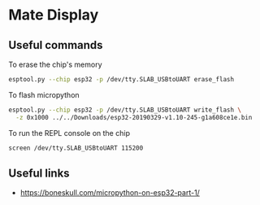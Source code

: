 # Mate Display

## Useful commands

To erase the chip's memory

```bash
esptool.py --chip esp32 -p /dev/tty.SLAB_USBtoUART erase_flash
```

To flash micropython

```bash
esptool.py --chip esp32 -p /dev/tty.SLAB_USBtoUART write_flash \
  -z 0x1000 ../../Downloads/esp32-20190329-v1.10-245-g1a608ce1e.bin
```

To run the REPL console on the chip

```bash
screen /dev/tty.SLAB_USBtoUART 115200
```

## Useful links

- https://boneskull.com/micropython-on-esp32-part-1/
